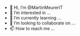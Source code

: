 - 👋 Hi, I’m @MartinMeurerIT
- 👀 I’m interested in ...
- 🌱 I’m currently learning ...
- 💞️ I’m looking to collaborate on ...
- 📫 How to reach me ...

<!---
MartinMeurerIT/MartinMeurerIT is a ✨ special ✨ repository because its `README.md` (this file) appears on your GitHub profile.
You can click the Preview link to take a look at your changes.
--->
